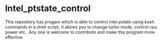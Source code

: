 # Intel_ptstate_control
This repository has progam which is able to control intel pstate using bash commands in a shell script, It allows you to change turbo mode, control cpu power etc..
Any one is welcome to contribute and make this program more effective
